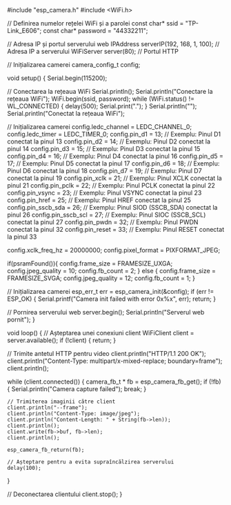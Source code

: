 #include "esp_camera.h"
#include <WiFi.h>

// Definirea numelor rețelei WiFi și a parolei
const char* ssid = "TP-Link_E606";
const char* password = "44332211";

// Adresa IP și portul serverului web
IPAddress serverIP(192, 168, 1, 100); // Adresa IP a serverului
WiFiServer server(80); // Portul HTTP

// Inițializarea camerei
camera_config_t config;

void setup() {
  Serial.begin(115200);

  // Conectarea la rețeaua WiFi
  Serial.println();
  Serial.println("Conectare la rețeaua WiFi");
  WiFi.begin(ssid, password);
  while (WiFi.status() != WL_CONNECTED) {
    delay(500);
    Serial.print(".");
  }
  Serial.println("");
  Serial.println("Conectat la rețeaua WiFi");

  // Inițializarea camerei
  config.ledc_channel = LEDC_CHANNEL_0;
  config.ledc_timer = LEDC_TIMER_0;
  config.pin_d1 = 13; // Exemplu: Pinul D1 conectat la pinul 13
config.pin_d2 = 14; // Exemplu: Pinul D2 conectat la pinul 14
config.pin_d3 = 15; // Exemplu: Pinul D3 conectat la pinul 15
config.pin_d4 = 16; // Exemplu: Pinul D4 conectat la pinul 16
config.pin_d5 = 17; // Exemplu: Pinul D5 conectat la pinul 17
config.pin_d6 = 18; // Exemplu: Pinul D6 conectat la pinul 18
config.pin_d7 = 19; // Exemplu: Pinul D7 conectat la pinul 19
config.pin_xclk = 21; // Exemplu: Pinul XCLK conectat la pinul 21
config.pin_pclk = 22; // Exemplu: Pinul PCLK conectat la pinul 22
config.pin_vsync = 23; // Exemplu: Pinul VSYNC conectat la pinul 23
config.pin_href = 25; // Exemplu: Pinul HREF conectat la pinul 25
config.pin_sscb_sda = 26; // Exemplu: Pinul SIOD (SSCB_SDA) conectat la pinul 26
config.pin_sscb_scl = 27; // Exemplu: Pinul SIOC (SSCB_SCL) conectat la pinul 27
config.pin_pwdn = 32; // Exemplu: Pinul PWDN conectat la pinul 32
config.pin_reset = 33; // Exemplu: Pinul RESET conectat la pinul 33

  config.xclk_freq_hz = 20000000;
  config.pixel_format = PIXFORMAT_JPEG;
  
  if(psramFound()){
    config.frame_size = FRAMESIZE_UXGA;
    config.jpeg_quality = 10;
    config.fb_count = 2;
  } else {
    config.frame_size = FRAMESIZE_SVGA;
    config.jpeg_quality = 12;
    config.fb_count = 1;
  }

  // Inițializarea camerei
  esp_err_t err = esp_camera_init(&config);
  if (err != ESP_OK) {
    Serial.printf("Camera init failed with error 0x%x", err);
    return;
  }

  // Pornirea serverului web
  server.begin();
  Serial.println("Serverul web pornit");
}

void loop() {
  // Așteptarea unei conexiuni client
  WiFiClient client = server.available();
  if (!client) {
    return;
  }

  // Trimite antetul HTTP pentru video
  client.println("HTTP/1.1 200 OK");
  client.println("Content-Type: multipart/x-mixed-replace; boundary=frame");
  client.println();

  while (client.connected()) {
    camera_fb_t * fb = esp_camera_fb_get();
    if (!fb) {
      Serial.println("Camera capture failed");
      break;
    }
    
    // Trimiterea imaginii către client
    client.println("--frame");
    client.println("Content-Type: image/jpeg");
    client.println("Content-Length: " + String(fb->len));
    client.println();
    client.write(fb->buf, fb->len);
    client.println();

    esp_camera_fb_return(fb);

    // Așteptare pentru a evita supraîncălzirea serverului
    delay(100);
  }

  // Deconectarea clientului
  client.stop();
}
